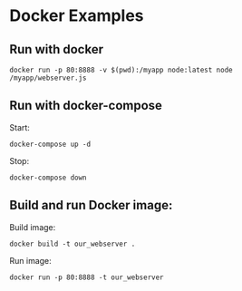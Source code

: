 # Docker Examples

## Run with docker

```
docker run -p 80:8888 -v $(pwd):/myapp node:latest node /myapp/webserver.js
```

## Run with docker-compose

Start:
```
docker-compose up -d
```

Stop:
```
docker-compose down
```

## Build and run Docker image:

Build image:
```
docker build -t our_webserver .
```

Run image:
```
docker run -p 80:8888 -t our_webserver
```
